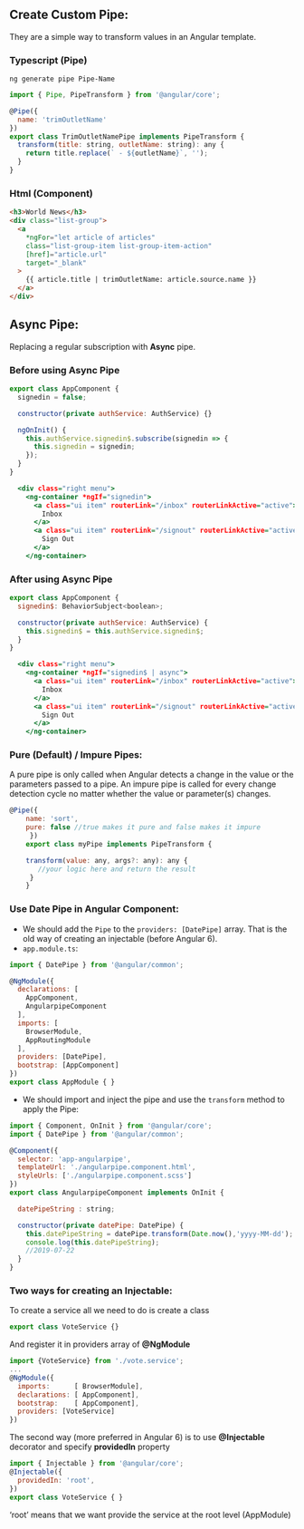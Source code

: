 ## Create Custom Pipe:
They are a simple way to transform values in an Angular template.
### Typescript (Pipe)
```ng generate pipe Pipe-Name```
```javascript
import { Pipe, PipeTransform } from '@angular/core';

@Pipe({
  name: 'trimOutletName'
})
export class TrimOutletNamePipe implements PipeTransform {
  transform(title: string, outletName: string): any {
    return title.replace(` - ${outletName}`, '');
  }
}
```
### Html (Component)
```html
<h3>World News</h3>
<div class="list-group">
  <a
    *ngFor="let article of articles"
    class="list-group-item list-group-item-action"
    [href]="article.url"
    target="_blank"
  >
    {{ article.title | trimOutletName: article.source.name }}
  </a>
</div>
```
## Async Pipe:
Replacing a regular subscription with __Async__ pipe.
### Before using Async Pipe
  ```javascript
  export class AppComponent {
    signedin = false;
  
    constructor(private authService: AuthService) {}
  
    ngOnInit() {
      this.authService.signedin$.subscribe(signedin => {
        this.signedin = signedin;
      });
    }
  }
  ```
    
  ```htm
    <div class="right menu">
      <ng-container *ngIf="signedin">
        <a class="ui item" routerLink="/inbox" routerLinkActive="active">
          Inbox
        </a>
        <a class="ui item" routerLink="/signout" routerLinkActive="active">
          Sign Out
        </a>
      </ng-container>
   ```
### After using Async Pipe
  ```javascript
  export class AppComponent {
    signedin$: BehaviorSubject<boolean>;
  
    constructor(private authService: AuthService) {
      this.signedin$ = this.authService.signedin$;
    }
  }
  ```
  
  ```htm
    <div class="right menu">
      <ng-container *ngIf="signedin$ | async">
        <a class="ui item" routerLink="/inbox" routerLinkActive="active">
          Inbox
        </a>
        <a class="ui item" routerLink="/signout" routerLinkActive="active">
          Sign Out
        </a>
      </ng-container>
   ```
### Pure (Default) / Impure Pipes:
A pure pipe is only called when Angular detects a change in the value or the parameters passed to a pipe. An impure pipe is called for every change detection cycle no matter whether the value or parameter(s) changes.
  ```javascript
  @Pipe({
      name: 'sort',
      pure: false //true makes it pure and false makes it impure
       })
      export class myPipe implements PipeTransform {

      transform(value: any, args?: any): any {
         //your logic here and return the result
       }
      }
  ```
### Use Date Pipe in Angular Component:
- We should add the ```Pipe``` to the ```providers: [DatePipe]``` array. That is the old way of creating an injectable (before Angular 6).
- ```app.module.ts```:
```javascript
import { DatePipe } from '@angular/common';

@NgModule({
  declarations: [
    AppComponent,
    AngularpipeComponent
  ],
  imports: [
    BrowserModule,
    AppRoutingModule
  ],
  providers: [DatePipe],
  bootstrap: [AppComponent]
})
export class AppModule { }
```
- We should import and inject the pipe and use the ```transform``` method to apply the Pipe:
```javascript
import { Component, OnInit } from '@angular/core';
import { DatePipe } from '@angular/common';

@Component({
  selector: 'app-angularpipe',
  templateUrl: './angularpipe.component.html',
  styleUrls: ['./angularpipe.component.scss']
})
export class AngularpipeComponent implements OnInit {

  datePipeString : string;

  constructor(private datePipe: DatePipe) { 
    this.datePipeString = datePipe.transform(Date.now(),'yyyy-MM-dd');
    console.log(this.datePipeString);
    //2019-07-22
  }
}
```
### Two ways for creating an Injectable:
To create a service all we need to do is create a class
```javascript
export class VoteService {}
```
And register it in providers array of **@NgModule**
```javascript
import {VoteService} from './vote.service';
...
@NgModule({
  imports:      [ BrowserModule],
  declarations: [ AppComponent],
  bootstrap:    [ AppComponent],
  providers: [VoteService]
})
```
The second way (more preferred in Angular 6) is to use **@Injectable** decorator and specify **providedIn** property
```javascript
import { Injectable } from '@angular/core';
@Injectable({   
  providedIn: 'root', 
}) 
export class VoteService { }
```
‘root’ means that we want provide the service at the root level (AppModule)
